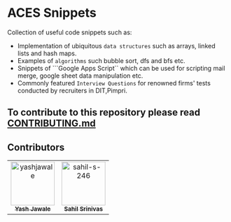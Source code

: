 # ACES Snippets
Collection of useful code snippets such as:
- Implementation of ubiquitous ```data structures``` such as arrays, linked lists and hash maps.
- Examples of ```algorithms``` such bubble sort, dfs and bfs etc.
- Snippets of ```Google Apps Script`` which can be used for scripting mail merge, google sheet data manipulation etc.
- Commonly featured ```Interview Questions``` for renowned firms' tests conducted by recruiters in DIT,Pimpri.

## To contribute to this repository please read [CONTRIBUTING.md](https://github.com/acesdit/snippets/blob/main/CONTRIBUTING.md)

## Contributors

<!-- readme: collaborators,contributors -start -->
<table>
<tr>
    <td align="center">
        <a href="https://github.com/yashjawale">
            <img src="https://avatars.githubusercontent.com/u/63059729?v=4" width="100;" alt="yashjawale"/>
            <br />
            <sub><b>Yash Jawale</b></sub>
        </a>
    </td>
    <td align="center">
        <a href="https://github.com/sahil-s-246">
            <img src="https://avatars.githubusercontent.com/u/97866494?v=4" width="100;" alt="sahil-s-246"/>
            <br />
            <sub><b>Sahil Srinivas</b></sub>
        </a>
    </td></tr>
</table>
<!-- readme: collaborators,contributors -end -->
